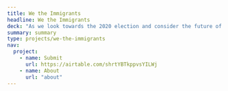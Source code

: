```yaml
---
title: We the Immigrants
headline: We the Immigrants
deck: "As we look towards the 2020 election and consider the future of our country, the Rail is undertaking an urgent project aimed at elevating immigration in communities across America and the role it plays in shaping democracy and the innovative, cultural fabric of society."
summary: summary
type: projects/we-the-immigrants
nav:
  project:
    - name: Submit
      url: https://airtable.com/shrtYBTkppvsYILWj
    - name: About
      url: "about"
---
```

